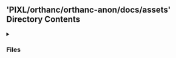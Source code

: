 ## 'PIXL/orthanc/orthanc-anon/docs/assets' Directory Contents

<details>
<summary>
<h3> Files </h3> 

</summary>

| **Images** | **User docs** |
| :--- | :--- |
| DicomServiceAuthority.png | README.md |

</details>

